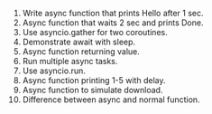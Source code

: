 1. Write async function that prints Hello after 1 sec.
2. Async function that waits 2 sec and prints Done.
3. Use asyncio.gather for two coroutines.
4. Demonstrate await with sleep.
5. Async function returning value.
6. Run multiple async tasks.
7. Use asyncio.run.
8. Async function printing 1-5 with delay.
9. Async function to simulate download.
10. Difference between async and normal function.
